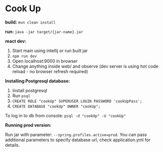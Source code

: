 # Cook Up #


**build:** `mvn clean install`



**run:** `java -jar target/{jar-name}.jar`



**react dev:**

1. Start main using intellij or run built jar
1. `npm run dev`
1. Open localhost:9000 in browser
1. Change anything inside web/ and observe (dev server is using hot code reload - no browser refresh required)


**Installing Postgresql database:**

1. Install postgresql
1. Run `psql`
1. `CREATE ROLE "cookUp" SUPERUSER LOGIN PASSWORD 'cookUpPass';`
1. `CREATE DATABASE "cookUp" OWNER "cookUp";`

To log in to db from console: `psql -d "cookUp" -U "cookUp"`


**Running prod version:**

Run jar with parameter: `--spring.profiles.active=prod`.
You can pass additional parameters to specify database url, check application.yml for details.